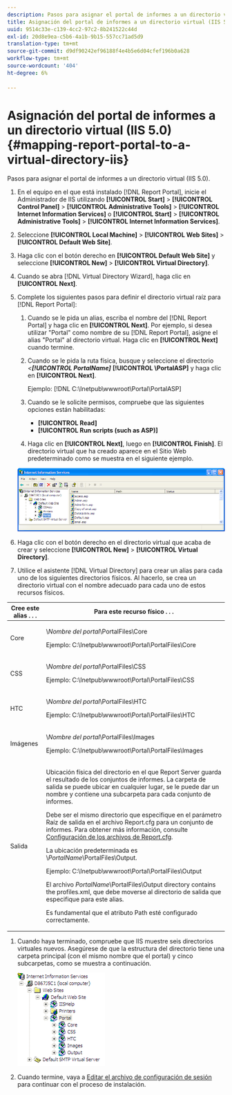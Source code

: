 ```yaml
---
description: Pasos para asignar el portal de informes a un directorio virtual (IIS 5.0).
title: Asignación del portal de informes a un directorio virtual (IIS 5.0)
uuid: 9514c33e-c139-4cc2-97c2-8b241522c44d
exl-id: 20d8e9ea-c5b6-4a1b-9b15-557cc71ad5d9
translation-type: tm+mt
source-git-commit: d9df90242ef96188f4e4b5e6d04cfef196b0a628
workflow-type: tm+mt
source-wordcount: '404'
ht-degree: 6%

---
```


# Asignación del portal de informes a un directorio virtual (IIS 5.0){#mapping-report-portal-to-a-virtual-directory-iis}

Pasos para asignar el portal de informes a un directorio virtual (IIS 5.0).

1. En el equipo en el que está instalado [!DNL Report Portal], inicie el Administrador de IIS utilizando **[!UICONTROL Start]** > **[!UICONTROL Control Panel]** > **[!UICONTROL Administrative Tools]** > **[!UICONTROL Internet Information Services]** o **[!UICONTROL Start]** > **[!UICONTROL Administrative Tools]** > **[!UICONTROL Internet Information Services]**.

1. Seleccione **[!UICONTROL Local Machine]** > **[!UICONTROL Web Sites]** > **[!UICONTROL Default Web Site]**.

1. Haga clic con el botón derecho en **[!UICONTROL Default Web Site]** y seleccione **[!UICONTROL New]** > **[!UICONTROL Virtual Directory]**.

1. Cuando se abra [!DNL Virtual Directory Wizard], haga clic en **[!UICONTROL Next]**.

1. Complete los siguientes pasos para definir el directorio virtual raíz para [!DNL Report Portal]:

   1. Cuando se le pida un alias, escriba el nombre del [!DNL Report Portal] y haga clic en **[!UICONTROL Next]**. Por ejemplo, si desea utilizar &quot;Portal&quot; como nombre de su [!DNL Report Portal], asigne el alias &quot;Portal&quot; al directorio virtual. Haga clic en **[!UICONTROL Next]** cuando termine.

   1. Cuando se le pida la ruta física, busque y seleccione el directorio *&lt;**[!UICONTROL PortalName]*** **[!UICONTROL \PortalASP]** y haga clic en **[!UICONTROL Next]**.

      Ejemplo: [!DNL C:\Inetpub\wwwroot\Portal\PortalASP]

   1. Cuando se le solicite permisos, compruebe que las siguientes opciones están habilitadas:

      * **[!UICONTROL Read]**
      * **[!UICONTROL Run scripts (such as ASP)]**
   1. Haga clic en **[!UICONTROL Next]**, luego en **[!UICONTROL Finish]**. El directorio virtual que ha creado aparece en el Sitio Web predeterminado como se muestra en el siguiente ejemplo.

   ![](assets/RptPort_scrn_VirDirManual.png)

1. Haga clic con el botón derecho en el directorio virtual que acaba de crear y seleccione **[!UICONTROL New]** > **[!UICONTROL Virtual Directory]**.

1. Utilice el asistente [!DNL Virtual Directory] para crear un alias para cada uno de los siguientes directorios físicos. Al hacerlo, se crea un directorio virtual con el nombre adecuado para cada uno de estos recursos físicos.

<table id="table_B2E04423C20F40CAA8EDA3FCBA210AA2"> 
 <thead> 
  <tr> 
   <th colname="col1" class="entry"> Cree este alias . . . </th> 
   <th colname="col2" class="entry"> Para este recurso físico . . . </th> 
  </tr>
 </thead>
 <tbody> 
  <tr> 
   <td colname="col1"> Core </td> 
   <td colname="col2"> <p>\<i>Nombre del portal</i>\PortalFiles\Core </p> <p>Ejemplo: <span class="filepath"> C:\Inetpub\wwwroot\Portal\PortalFiles\Core</span> </p> </td> 
  </tr> 
  <tr> 
   <td colname="col1"> CSS </td> 
   <td colname="col2"> <p>\<i>Nombre del portal</i>\PortalFiles\CSS </p> <p>Ejemplo: <span class="filepath"> C:\Inetpub\wwwroot\Portal\PortalFiles\CSS</span> </p> </td> 
  </tr> 
  <tr> 
   <td colname="col1"> HTC </td> 
   <td colname="col2"> <p>\<i>Nombre del portal</i>\PortalFiles\HTC </p> <p>Ejemplo: <span class="filepath"> C:\Inetpub\wwwroot\Portal\PortalFiles\HTC</span> </p> </td> 
  </tr> 
  <tr> 
   <td colname="col1"> Imágenes </td> 
   <td colname="col2"> <p>\<i>Nombre del portal</i>\PortalFiles\Images </p> <p>Ejemplo: <span class="filepath"> C:\Inetpub\wwwroot\Portal\PortalFiles\Images</span> </p> </td> 
  </tr> 
  <tr> 
   <td colname="col1"> Salida </td> 
   <td colname="col2"> <p>Ubicación física del directorio en el que <span class="keyword"> Report Server</span> guarda el resultado de los conjuntos de informes. La carpeta de salida se puede ubicar en cualquier lugar, se le puede dar un nombre y contiene una subcarpeta para cada conjunto de informes. </p> <p>Debe ser el mismo directorio que especifique en el parámetro Raíz de salida en el archivo <span class="filepath"> Report.cfg</span> para un conjunto de informes. Para obtener más información, consulte <a href="../../../../home/c-rpt-oview/c-admin-rpt/c-config-rpt-files.md#concept-cf4b95344fcb4c8c877db91e5f1d345d"> Configuración de los archivos de Report.cfg</a>. </p> <p>La ubicación predeterminada es \<i>PortalName</i>\PortalFiles\Output. </p> <p>Ejemplo: <span class="filepath"> C:\Inetpub\wwwroot\Portal\PortalFiles\Output</span> </p> <p>El archivo <i>PortalName</i>\PortalFiles\Output directory contains the <span class="filepath"> profiles.xml</span>, que debe moverse al directorio de salida que especifique para este alias. </p> <p>Es fundamental que el atributo <span class="wintitle"> Path</span> esté configurado correctamente. </p> </td> 
  </tr> 
 </tbody> 
</table>

1. Cuando haya terminado, compruebe que IIS muestre seis directorios virtuales nuevos. Asegúrese de que la estructura del directorio tiene una carpeta principal (con el mismo nombre que el portal) y cinco subcarpetas, como se muestra a continuación.

   ![](assets/rptPort_scrn_VirDirs_Installed.png)

1. Cuando termine, vaya a [Editar el archivo de configuración de sesión](../../../../home/c-rpt-oview/c-install-rpt-port/t-edit-sess-config-file.md#task-cf11c3a780bd4936afd3f64a6b30afc7) para continuar con el proceso de instalación.
